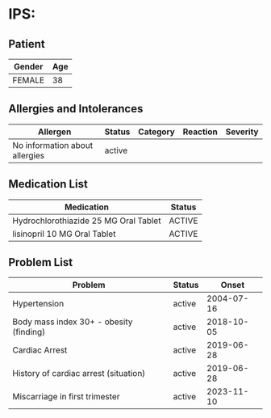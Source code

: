 # IPS:

## Patient

|Gender|Age|
|---|---|
|FEMALE|38|

## Allergies and Intolerances

|Allergen|Status|Category|Reaction|Severity|
|---|---|---|---|---|
|No information about allergies|active||||

## Medication List

|Medication|Status|
|---|---|
|Hydrochlorothiazide 25 MG Oral Tablet|ACTIVE|
|lisinopril 10 MG Oral Tablet|ACTIVE|

## Problem List

|Problem|Status|Onset|
|---|---|---|
|Hypertension|active|2004-07-16|
|Body mass index 30+ - obesity (finding)|active|2018-10-05|
|Cardiac Arrest|active|2019-06-28|
|History of cardiac arrest (situation)|active|2019-06-28|
|Miscarriage in first trimester|active|2023-11-10|
